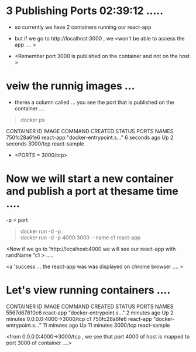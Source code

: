 # 3 Publishing Ports     02:39:12         ..... 

- so currently we have 2 containers running our react-app

- but if we go to http://localhost:3000 , we <won't be able to access the app .... >
- <Remember port 3000 is published on the container and not on the host >


# veiw the runnig images ... 

- theres a column called <PORTS>   ... you see the port that is published on the container .... 

> docker ps 

CONTAINER ID   IMAGE       COMMAND                  CREATED         STATUS         PORTS      NAMES
750fc28a6fe6   react-app   "docker-entrypoint.s…"   6 seconds ago   Up 2 seconds   3000/tcp   react-sample



- <PORTS = 3000/tcp>

# Now we will start a new container and publish a port at thesame time .... 



-p = port 

> docker run -d -p <portofhost>:<portofContainer>  
> docker run -d -p 4000:3000 --name c1 react-app




<Now if we go to 'http://localhost:4000 we will see our react-app with randName "c1 >
..... 

<a 'success ... the react-app was was displayed on chrome browser .... >



# Let's view running containers .... 

CONTAINER ID   IMAGE       COMMAND                  CREATED          STATUS          PORTS                    NAMES
5567d67610c6   react-app   "docker-entrypoint.s…"   2 minutes ago    Up 2 minutes    0.0.0.0:4000->3000/tcp   c1
750fc28a6fe6   react-app   "docker-entrypoint.s…"   11 minutes ago   Up 11 minutes   3000/tcp                 react-sample


<from 0.0.0.0:4000->3000/tcp  , we see that port 4000 of host is mapped to port 3000 of container ....>
